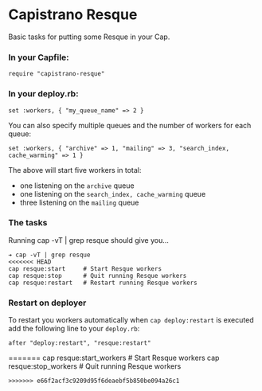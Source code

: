 # Capistrano Resque

Basic tasks for putting some Resque in your Cap.

### In your Capfile:

```
require "capistrano-resque"
```

### In your deploy.rb:

```
set :workers, { "my_queue_name" => 2 }
```

You can also specify multiple queues and the number of workers
for each queue:

```
set :workers, { "archive" => 1, "mailing" => 3, "search_index, cache_warming" => 1 }
```

The above will start five workers in total:

 * one listening on the `archive` queue
 * one listening on the `search_index, cache_warming` queue
 * three listening on the `mailing` queue

### The tasks

Running cap -vT | grep resque should give you...

```
➔ cap -vT | grep resque
<<<<<<< HEAD
cap resque:start     # Start Resque workers
cap resque:stop      # Quit running Resque workers
cap resque:restart   # Restart running Resque workers
```

### Restart on deployer

To restart you workers automatically when `cap deploy:restart` is executed
add the following line to your `deploy.rb`:

```
after "deploy:restart", "resque:restart"
```

=======
cap resque:start_workers     # Start Resque workers
cap resque:stop_workers      # Quit running Resque workers
```
>>>>>>> e66f2acf3c9209d95f6deaebf5b850be094a26c1
